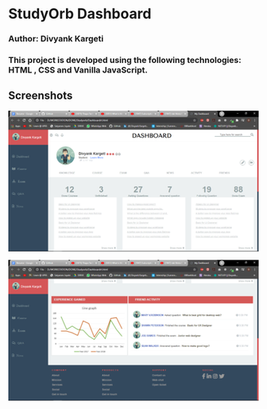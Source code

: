 # StudyOrb Dashboard
### Author: Divyank Kargeti

### This project is developed using the following technologies: HTML , CSS and Vanilla JavaScript.

## Screenshots

![SS1](SS1.png)

![SS1](SS2.png)

